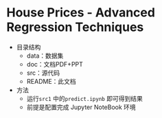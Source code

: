 # House Prices - Advanced Regression Techniques

- 目录结构
  - data：数据集
  - doc：文档PDF+PPT
  - src：源代码
  - README：此文档
- 方法
  - 运行`src1` 中的`predict.ipynb` 即可得到结果
  - 前提是配置完成 Jupyter NoteBook 环境